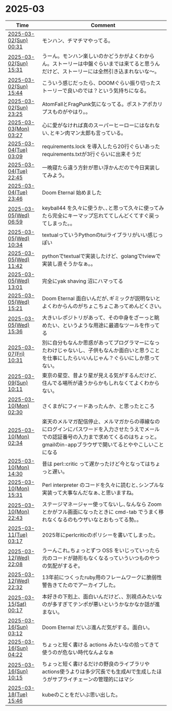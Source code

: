 # 2025-03

| Time | Comment |
| ----- | ------- |
| [2025-03-02(Sun) 00:31](https://bsky.app/profile/tokuhirom.bsky.social/post/3lje6p57kmk2v) | モンハン、チマチマやってる。 |
| [2025-03-02(Sun) 15:31](https://bsky.app/profile/tokuhirom.bsky.social/post/3ljfqxwd5sc2v) | うーん。モンハン楽しいのかどうかがよくわからん。ストーリーは中盤ぐらいまでは来てると思うんだけど、ストーリーには全然引き込まれないな〜。 |
| [2025-03-02(Sun) 15:44](https://bsky.app/profile/tokuhirom.bsky.social/post/3ljfrp3isnc2v) | こういう感じだったら、DOOMぐらい振り切ったストーリーで良いのでは？という気持ちになる。 |
| [2025-03-02(Sun) 23:25](https://bsky.app/profile/tokuhirom.bsky.social/post/3ljgliesoi22v) | AtomFallとFragPunk気になってる。ポストアポカリプスものがやはり。。 |
| [2025-03-03(Mon) 03:27](https://bsky.app/profile/tokuhirom.bsky.social/post/3ljgyxs5y4k2g) | 心に愛がなければ真のスーパーヒーローにはなれない､とキン肉マン太郎も言っている｡ |
| [2025-03-04(Tue) 03:09](https://bsky.app/profile/tokuhirom.bsky.social/post/3ljjihnexms2v) | requirements.lock を導入したら20行ぐらいあったrequirements.txtが3行ぐらいに出来そうだ |
| [2025-03-04(Tue) 22:45](https://bsky.app/profile/tokuhirom.bsky.social/post/3ljlk64en6c2f) | 一晩寝たら違う方針が思い浮かんだので今日実装してみよう。 |
| [2025-03-04(Tue) 23:46](https://bsky.app/profile/tokuhirom.bsky.social/post/3ljlnkocxgs2f) | Doom Eternal 始めました |
| [2025-03-05(Wed) 06:59](https://bsky.app/profile/tokuhirom.bsky.social/post/3ljmfrngx5k2x) | keyball44 を久々に使うか､､と思って久々に使ってみたら完全にキーマップ忘れててしんどくてすぐ戻ってしまった｡｡ |
| [2025-03-05(Wed) 10:34](https://bsky.app/profile/tokuhirom.bsky.social/post/3ljmrs4p3es2f) | textualっていうPythonのtuiライブラリがいい感じっぽい |
| [2025-03-05(Wed) 11:42](https://bsky.app/profile/tokuhirom.bsky.social/post/3ljmvljv4xs2f) | pythonでtextualで実装したけど、golangでtviewで実装し直そうかなぁ。。 |
| [2025-03-05(Wed) 13:01](https://bsky.app/profile/tokuhirom.bsky.social/post/3ljmzygjhqk2f) | 完全にyak shaving 沼にハマってる |
| [2025-03-05(Wed) 15:21](https://bsky.app/profile/tokuhirom.bsky.social/post/3ljnbslect22f) | Doom Eternal 面白いんだが､ギミックが説明ないとよくわからんのがちょこちょこあってめんどくさい｡ |
| [2025-03-05(Wed) 15:36](https://bsky.app/profile/tokuhirom.bsky.social/post/3ljncmsio7k2f) | 大きいレポジトリがあって、その中身をざーっと眺めたい、というような用途に最適なツールを作ってる |
| [2025-03-07(Fri) 10:31](https://bsky.app/profile/tokuhirom.bsky.social/post/3ljrsjd4mqk27) | 別に自分もなんか思惑があってプログラマーになったわけじゃないし、子供もなんか面白いと思うことを仕事にしたらいいんじゃん？ぐらいにしか思ってない。 |
| [2025-03-09(Sun) 10:11](https://bsky.app/profile/tokuhirom.bsky.social/post/3ljwsduxzns2o) | 東京の星空、昔より星が見える気がするんだけど、住んでる場所が違うからかもしれなくてよくわからない。 |
| [2025-03-10(Mon) 02:30](https://bsky.app/profile/tokuhirom.bsky.social/post/3ljyj3g7av22j) | さくまがにフィードあったんか、と思ったところ |
| [2025-03-10(Mon) 02:34](https://bsky.app/profile/tokuhirom.bsky.social/post/3ljyjbrp5qk2j) | 楽天のメルマガ配信停止、メルマガからの導線なのにログインにパスワードを入力させたうえでメールでの認証番号の入力まで求めてくるのはちょっと。gmailのin-appブラウザで開いてるとややこしいことになる |
| [2025-03-10(Mon) 14:30](https://bsky.app/profile/tokuhirom.bsky.social/post/3ljzrc3pui22w) | 昔は perl::critic って遅かったけど今となってはちょっと遅い｡ |
| [2025-03-10(Mon) 15:31](https://bsky.app/profile/tokuhirom.bsky.social/post/3ljzupwqp722h) | Perl interpreter のコードを久々に読むと､シンプルな実装って大事なんだなぁ､と思いますね｡ |
| [2025-03-10(Mon) 22:43](https://bsky.app/profile/tokuhirom.bsky.social/post/3lk2mu5igys2r) | ステージマネージャー使ってないし､なんなら Zoom とかがフル画面になったときに cmd-tab でうまく移れなくなるのもウザいなとおもってる勢｡｡ |
| [2025-03-11(Tue) 03:17](https://bsky.app/profile/tokuhirom.bsky.social/post/3lk3466lals2j) | 2025年にperlcriticのポリシーを書いてしまった。 |
| [2025-03-12(Wed) 22:08](https://bsky.app/profile/tokuhirom.bsky.social/post/3lk7lttyt622b) | うーんこれ｡ちょっとずつ OSS をいじっていったら元のコードが跡形もなくなるっていういつものやつの気配がするぞ｡ |
| [2025-03-12(Wed) 22:32](https://bsky.app/profile/tokuhirom.bsky.social/post/3lk7n6op4w22q) | 13年前につくったruby用のフレームワークに脆弱性警告きてたのでアーカイブした｡ |
| [2025-03-15(Sat) 00:17](https://bsky.app/profile/tokuhirom.bsky.social/post/3lkety25oss2t) | 本好きの下剋上、面白いんだけど、、別視点みたいなのが多すぎてテンポが悪いというかなかなか話が進まない。 |
| [2025-03-16(Sun) 03:12](https://bsky.app/profile/tokuhirom.bsky.social/post/3lkho7p6zj22s) | Doom Eternal だいぶ進んだ気がする。面白い。<br>
| [2025-03-16(Sun) 04:22](https://bsky.app/profile/tokuhirom.bsky.social/post/3lkhs4wuup22s) | ちょっと短く書ける actions みたいなの拾ってきて使うのが危ない時代なんよなぁ |
| [2025-03-16(Sun) 10:15](https://bsky.app/profile/tokuhirom.bsky.social/post/3lkifulg4ds2s) | ちょっと短く書けるだけの野良のライブラリやactions使うよりは多少冗長でも生成AIで生成したほうがサプライチェーンの管理的にはマシ |
| [2025-03-18(Tue) 15:46](https://bsky.app/profile/tokuhirom.bsky.social/post/3lknzaxjoys2z) | kubeのことをだいぶ思い出した。 |
